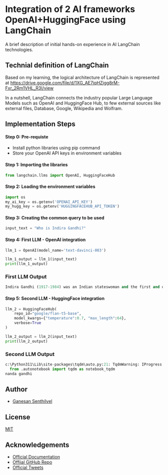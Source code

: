 # Integration of 2 AI frameworks OpenAI+HuggingFace using LangChain 

A brief description of initial hands-on experience in AI LangChain technologies.


## Technial definition of LangChain

Based on my learning, the logical architecture of LangChain is represented at https://drive.google.com/file/d/1XG_AE7iqHZjgg8rM-Fxr_2Rm1VHL_R3I/view

In a nutshell, LangChain connects the industry popular Large Language Models such as OpenAI and HuggingFace Hub, to few external sources like external files, Database, Google, Wikipedia and Wolfram.

## Implementation Steps

#### Step 0: Pre-requiste
* Install python libraries using pip command
* Store your OpenAI API keys in environment variables

#### Step 1: Importing the libraries
```python
from langchain.llms import OpenAI, HuggingFaceHub
```

#### Step 2: Loading the environment variables
```python
import os
my_ai_key = os.getenv('OPENAI_API_KEY')
my_hugg_key = os.getenv('HUGGINGFACEHUB_API_TOKEN')
```

#### Step 3: Creating the common query to be used
```python
input_text = "Who is Indira Gandhi?"
```

#### Step 4: First LLM - OpenAI integration
```python
llm_1 = OpenAI(model_name='text-davinci-003')

llm_1_output = llm_1(input_text)
print(llm_1_output)
```

### First LLM Output
```python
Indira Gandhi (1917-1984) was an Indian stateswoman and the first and only female Prime Minister of India. She served as Prime Minister from 1966 to 1977 and again from 1980 until her assassination in 1984. She was a central figure of the Indian National Congress party, and was known for her political ruthlessness and unprecedented centralisation of power. She is considered one of the most powerful female leaders of the 20th century.
```

#### Step 5: Second LLM - HuggingFace integration
```python
llm_2 = HuggingFaceHub(
    repo_id="google/flan-t5-base",
    model_kwargs={"temperature":0.7, "max_length":64},
    verbose=True
)

llm_2_output = llm_2(input_text)
print(llm_2_output)
```

### Second LLM Output
```python
c:\Python311\Lib\site-packages\tqdm\auto.py:21: TqdmWarning: IProgress not found. Please update jupyter and ipywidgets. See https://ipywidgets.readthedocs.io/en/stable/user_install.html
  from .autonotebook import tqdm as notebook_tqdm
nanda gandhi
```

## Author

- [Ganesan Senthilvel](https://github.com/gsenthilvel/)


## License

[MIT](https://choosealicense.com/licenses/mit/)


## Acknowledgements

 - [Official Documentation](https://langchain-langchain.vercel.app/docs/get_started)
 - [Offiial GitHub Repo](https://github.com/hwchase17/langchain)
 - [Official Tweets](https://twitter.com/hwchase17)
